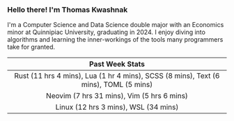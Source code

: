 
### Hello there! I'm Thomas Kwashnak

I'm a Computer Science and Data Science double major with an Economics
minor at Quinnipiac University, graduating in 2024.
I enjoy diving into algorithms and learning the inner-workings of the tools
many programmers take for granted.

| Past Week Stats |
| :---: |
| Rust (11 hrs 4 mins), Lua (1 hr 4 mins), SCSS (8 mins), Text (6 mins), TOML (5 mins) |
| Neovim (7 hrs 31 mins), Vim (5 hrs 6 mins) |
| Linux (12 hrs 3 mins), WSL (34 mins) |

